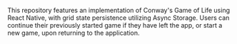 This repository features an implementation of Conway's Game of Life using React Native, with grid state persistence utilizing Async Storage. Users can continue their previously started game if they have left the app, or start a new game, upon returning to the application.
